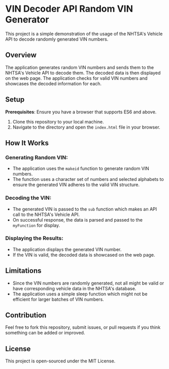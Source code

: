 # VIN Decoder API Random VIN Generator

This project is a simple demonstration of the usage of the NHTSA's Vehicle API to decode randomly generated VIN numbers.

## Overview

The application generates random VIN numbers and sends them to the NHTSA's Vehicle API to decode them. The decoded data is then displayed on the web page. The application checks for valid VIN numbers and showcases the decoded information for each.

## Setup

**Prerequisites**: Ensure you have a browser that supports ES6 and above.

1. Clone this repository to your local machine.
2. Navigate to the directory and open the `index.html` file in your browser.

## How It Works

### Generating Random VIN:

- The application uses the `makeid` function to generate random VIN numbers.
- The function uses a character set of numbers and selected alphabets to ensure the generated VIN adheres to the valid VIN structure.

### Decoding the VIN:

- The generated VIN is passed to the `sub` function which makes an API call to the NHTSA's Vehicle API.
- On successful response, the data is parsed and passed to the `myFunction` for display.

### Displaying the Results:

- The application displays the generated VIN number.
- If the VIN is valid, the decoded data is showcased on the web page.

## Limitations

- Since the VIN numbers are randomly generated, not all might be valid or have corresponding vehicle data in the NHTSA's database.
- The application uses a simple sleep function which might not be efficient for larger batches of VIN numbers.

## Contribution

Feel free to fork this repository, submit issues, or pull requests if you think something can be added or improved.

## License

This project is open-sourced under the MIT License.
